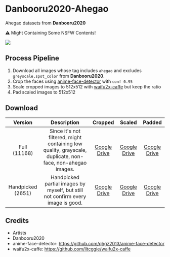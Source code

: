 # Danbooru2020-Ahegao

Ahegao datasets from **Danbooru2020**

:warning: Might Containing Some NSFW Contents!

![](https://github.com/ShinoharaHare/Danbooru2020-Ahegao/raw/main/handpicked.jpg)

## Process Pipeline

1. Download all images whose tag includes `ahegao` and excludes `greyscale,spot_color` from **Danbooru2020**.
2. Crop the faces using [anime-face-detector](https://github.com/qhgz2013/anime-face-detector) with `conf 0.95`
3. Scale cropped images to 512x512 with [waifu2x-caffe](https://github.com/lltcggie/waifu2x-caffe) but keep the ratio
4. Pad scaled images to 512x512

## Download

|      Version       |                                                Description                                                |                                               Cropped                                                |                                                Scaled                                                |                                                Padded                                                |
| :----------------: | :-------------------------------------------------------------------------------------------------------: | :--------------------------------------------------------------------------------------------------: | :--------------------------------------------------------------------------------------------------: | :--------------------------------------------------------------------------------------------------: |
|    Full (11168)    | Since it's not filtered, might containing low quality, grayscale, duplicate, non-face, non-ahegao images. | [Google Drive](https://drive.google.com/u/1/uc?id=1-fwgiRe9WmaqIIqPLe18wU5tslGxJt3G&export=download) | [Google Drive](https://drive.google.com/u/1/uc?id=1db3Xvv7riZ-z7U8gz2MgfB34fwP8EzbD&export=download) | [Google Drive](https://drive.google.com/u/1/uc?id=1IRzjUR5oF03O4yD56xMhI2CLJ5Qa1oIw&export=download) |
| Handpicked  (2651) |              Handpicked partial images by myself, but still not confirm every image is good.              | [Google Drive](https://drive.google.com/u/1/uc?id=1jbJQEwLZcHTQzGikWXL0bj3gFq07Rmmz&export=download) | [Google Drive](https://drive.google.com/u/1/uc?id=1QCzo0-WCY0TeqCTRO8RTdPcJXN-2KTxD&export=download) | [Google Drive](https://drive.google.com/u/1/uc?id=1XYXquD_m8OdEa7hRMnfG4Ms-Wf6j-rCW&export=download) |

## Credits

- Artists
- Danbooru2020
- anime-face-detector: https://github.com/qhgz2013/anime-face-detector
- waifu2x-caffe: https://github.com/lltcggie/waifu2x-caffe
